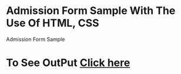 # Admission Form Sample With The Use Of HTML, CSS

Admission Form Sample

# To See OutPut [Click here](https://Shadmanansari027.github.io/coursera-test-mod2/Admissionform/index.html)
